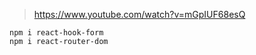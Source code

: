 > https://www.youtube.com/watch?v=mGpIUF68esQ

```
npm i react-hook-form
npm i react-router-dom
```
